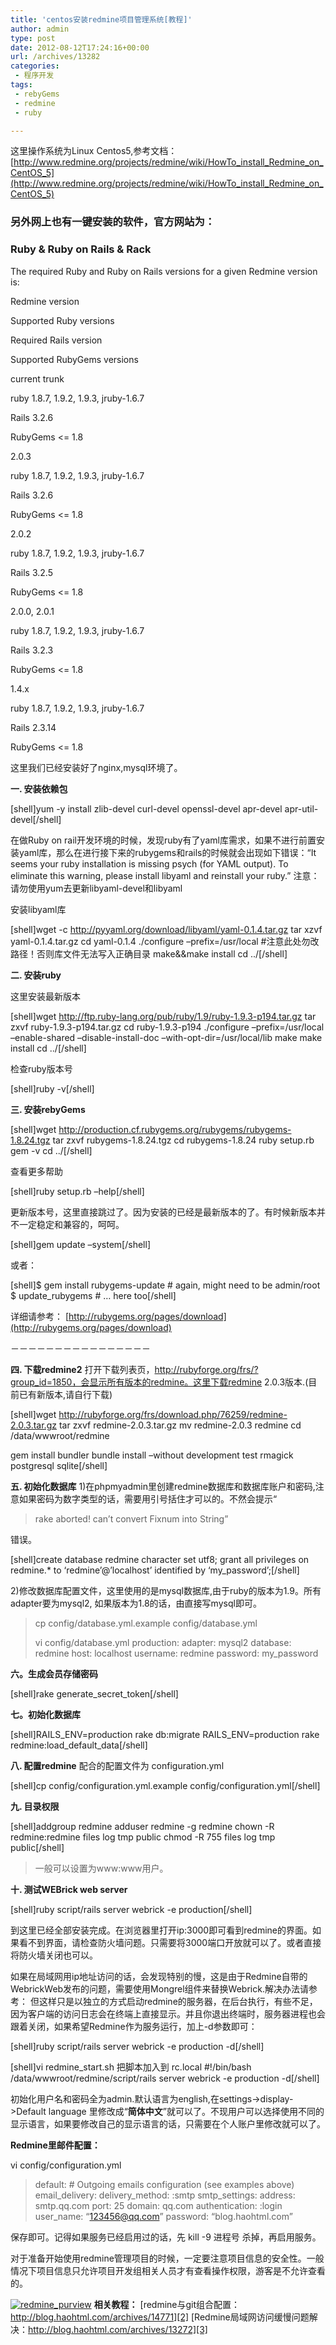 ```yaml
---
title: 'centos安装redmine项目管理系统[教程]'
author: admin
type: post
date: 2012-08-12T17:24:16+00:00
url: /archives/13282
categories:
 - 程序开发
tags:
 - rebyGems
 - redmine
 - ruby

---
```

这里操作系统为Linux Centos5,参考文档： [http://www.redmine.org/projects/redmine/wiki/HowTo_install_Redmine_on_CentOS_5](http://www.redmine.org/projects/redmine/wiki/HowTo_install_Redmine_on_CentOS_5)

### 另外网上也有一键安装的软件，官方网站为：

### Ruby & Ruby on Rails & Rack

The required Ruby and Ruby on Rails versions for a given Redmine version is:

 Redmine version

 Supported Ruby versions

 Required Rails version

 Supported RubyGems versions

 current trunk

 ruby 1.8.7, 1.9.2, 1.9.3, jruby-1.6.7

 Rails 3.2.6

 RubyGems <= 1.8

 2.0.3

 ruby 1.8.7, 1.9.2, 1.9.3, jruby-1.6.7

 Rails 3.2.6

 RubyGems <= 1.8

 2.0.2

 ruby 1.8.7, 1.9.2, 1.9.3, jruby-1.6.7

 Rails 3.2.5

 RubyGems <= 1.8

 2.0.0, 2.0.1

 ruby 1.8.7, 1.9.2, 1.9.3, jruby-1.6.7

 Rails 3.2.3

 RubyGems <= 1.8

 1.4.x

 ruby 1.8.7, 1.9.2, 1.9.3, jruby-1.6.7

 Rails 2.3.14

 RubyGems <= 1.8


这里我们已经安装好了nginx,mysql环境了。

**一. 安装依赖包**

[shell]yum -y install zlib-devel curl-devel openssl-devel apr-devel apr-util-devel[/shell]

在做Ruby on rail开发环境的时候，发现ruby有了yaml库需求，如果不进行前置安装yaml库，那么在进行接下来的rubygems和rails的时候就会出现如下错误：“It seems your ruby installation is missing psych (for YAML output). To eliminate this warning, please install libyaml and reinstall your ruby.”
注意：请勿使用yum去更新libyaml-devel和libyaml

安装libyaml库

[shell]wget -c http://pyyaml.org/download/libyaml/yaml-0.1.4.tar.gz
tar xzvf yaml-0.1.4.tar.gz
cd yaml-0.1.4
./configure –prefix=/usr/local #注意此处勿改路径！否则库文件无法写入正确目录
make&&make install
cd ../[/shell]

**二. 安装ruby**

这里安装最新版本

[shell]wget http://ftp.ruby-lang.org/pub/ruby/1.9/ruby-1.9.3-p194.tar.gz
tar zxvf ruby-1.9.3-p194.tar.gz
cd ruby-1.9.3-p194
./configure –prefix=/usr/local –enable-shared –disable-install-doc –with-opt-dir=/usr/local/lib
make
make install
cd ../[/shell]

检查ruby版本号

[shell]ruby -v[/shell]

**三. 安装rebyGems**

[shell]wget http://production.cf.rubygems.org/rubygems/rubygems-1.8.24.tgz
tar zxvf rubygems-1.8.24.tgz
cd rubygems-1.8.24
ruby setup.rb
gem -v
cd ../[/shell]

查看更多帮助

[shell]ruby setup.rb –help[/shell]

更新版本号，这里直接跳过了。因为安装的已经是最新版本的了。有时候新版本并不一定稳定和兼容的，呵呵。

[shell]gem update –system[/shell]

或者：

[shell]$ gem install rubygems-update # again, might need to be admin/root
$ update_rubygems # … here too[/shell]

详细请参考： [http://rubygems.org/pages/download](http://rubygems.org/pages/download)

－－－－－－－－－－－－－－－－

**四. 下载redmine2**
打开下载列表页，http://rubyforge.org/frs/?group_id=1850，会显示所有版本的redmine。这里下载redmine 2.0.3版本.(目前已有新版本,请自行下载)

[shell]wget http://rubyforge.org/frs/download.php/76259/redmine-2.0.3.tar.gz
tar zxvf redmine-2.0.3.tar.gz
mv redmine-2.0.3 redmine
cd /data/wwwroot/redmine

gem install bundler
bundle install –without development test rmagick postgresql sqlite[/shell]

**五. 初始化数据库**
1)在phpmyadmin里创建redmine数据库和数据库账户和密码,注意如果密码为数字类型的话，需要用引号括住才可以的。不然会提示“

> rake aborted!
> can’t convert Fixnum into String”

错误。

[shell]create database redmine character set utf8;
grant all privileges on redmine.* to ‘redmine’@’localhost’ identified by ‘my_password’;[/shell]

2)修改数据库配置文件，这里使用的是mysql数据库,由于ruby的版本为1.9。所有adapter要为mysql2, 如果版本为1.8的话，由直接写mysql即可。

> cp config/database.yml.example config/database.yml
>
> vi config/database.yml
> production:
> adapter: mysql2
> database: redmine
> host: localhost
> username: redmine
> password: my_password

**六。生成会员存储密码**

[shell]rake generate\_secret\_token[/shell]

**七。初始化数据库**

[shell]RAILS_ENV=production rake db:migrate
RAILS\_ENV=production rake redmine:load\_default_data[/shell]

**八. 配置redmine**
配合的配置文件为 configuration.yml

[shell]cp config/configuration.yml.example config/configuration.yml[/shell]

**九. 目录权限**

[shell]addgroup redmine
adduser redmine -g redmine
chown -R redmine:redmine files log tmp public
chmod -R 755 files log tmp public[/shell]

> 一般可以设置为www:www用户。

**十. 测试WEBrick web server**

[shell]ruby script/rails server webrick -e production[/shell]

到这里已经全部安装完成。在浏览器里打开ip:3000即可看到redmine的界面。如果看不到界面，请检查防火墙问题。只需要将3000端口开放就可以了。或者直接将防火墙关闭也可以。

如果在局域网用ip地址访问的话，会发现特别的慢，这是由于Redmine自带的WebrickWeb发布的问题，需要使用Mongrel组件来替换Webrick.解决办法请参考：
但这样只是以独立的方式启动redmine的服务器，在后台执行，有些不足，因为客户端的访问日志会在终端上直接显示。并且你退出终端时，服务器进程也会跟着关闭，如果希望Redmine作为服务运行，加上-d参数即可：

[shell]ruby script/rails server webrick -e production -d[/shell]



[shell]vi redmine_start.sh 把脚本加入到 rc.local
#!/bin/bash
/data/wwwroot/redmine/script/rails server webrick -e production -d[/shell]

初始化用户名和密码全为admin.默认语言为english,在settings->display->Default language 里修改成“**简体中文**”就可以了。不现用户可以选择使用不同的显示语言，如果要修改自己的显示语言的话，只需要在个人账户里修改就可以了。

**Redmine里邮件配置：**

vi config/configuration.yml

> default:
> \# Outgoing emails configuration (see examples above)
> email_delivery:
> delivery_method: :smtp
> smtp_settings:
> address: smtp.qq.com
> port: 25
> domain: qq.com
> authentication: :login
> user_name: “123456@qq.com”
> password: “blog.haohtml.com”

保存即可。记得如果服务已经启用过的话，先 kill -9 进程号 杀掉，再启用服务。

对于准备开始使用redmine管理项目的时候，一定要注意项目信息的安全性。一般情况下项目信息只允许项目开发组相关人员才有查看操作权限，游客是不允许查看的。

[![redmine_purview](/wp-content/uploads/2012/08/redmine_purview.png?t=1)][1]
**相关教程：**
[redmine与git组合配置：http://blog.haohtml.com/archives/14771][2]
[Redmine局域网访问缓慢问题解决：http://blog.haohtml.com/archives/13272][3]



 [1]: /wp-content/uploads/2012/08/redmine_purview.png
 [2]: http://blog.haohtml.com/archives/14771
 [3]: http://blog.haohtml.com/archives/13272